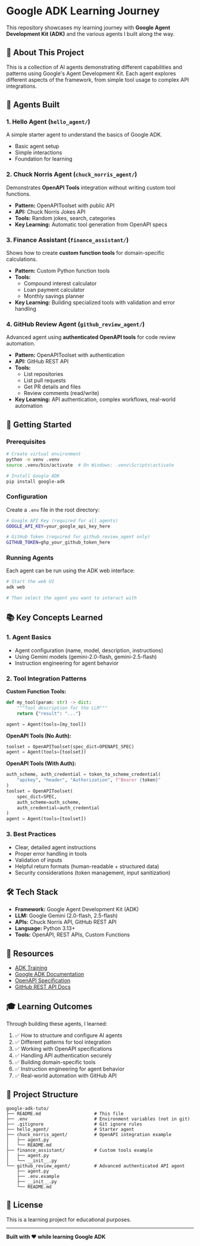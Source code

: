 # Google ADK Learning Journey

This repository showcases my learning journey with **Google Agent Development Kit (ADK)** and the various agents I built along the way.

## 🎯 About This Project

This is a collection of AI agents demonstrating different capabilities and patterns using Google's Agent Development Kit. Each agent explores different aspects of the framework, from simple tool usage to complex API integrations.

## 🤖 Agents Built

### 1. **Hello Agent** (`hello_agent/`)
A simple starter agent to understand the basics of Google ADK.
- Basic agent setup
- Simple interactions
- Foundation for learning

### 2. **Chuck Norris Agent** (`chuck_norris_agent/`)
Demonstrates **OpenAPI Tools** integration without writing custom tool functions.
- **Pattern:** OpenAPIToolset with public API
- **API:** Chuck Norris Jokes API
- **Tools:** Random jokes, search, categories
- **Key Learning:** Automatic tool generation from OpenAPI specs

### 3. **Finance Assistant** (`finance_assistant/`)
Shows how to create **custom function tools** for domain-specific calculations.
- **Pattern:** Custom Python function tools
- **Tools:** 
  - Compound interest calculator
  - Loan payment calculator
  - Monthly savings planner
- **Key Learning:** Building specialized tools with validation and error handling

### 4. **GitHub Review Agent** (`github_review_agent/`)
Advanced agent using **authenticated OpenAPI tools** for code review automation.
- **Pattern:** OpenAPIToolset with authentication
- **API:** GitHub REST API
- **Tools:**
  - List repositories
  - List pull requests
  - Get PR details and files
  - Review comments (read/write)
- **Key Learning:** API authentication, complex workflows, real-world automation

## 🚀 Getting Started

### Prerequisites

```bash
# Create virtual environment
python -m venv .venv
source .venv/bin/activate  # On Windows: .venv\Scripts\activate

# Install Google ADK
pip install google-adk
```

### Configuration

Create a `.env` file in the root directory:

```bash
# Google API Key (required for all agents)
GOOGLE_API_KEY=your_google_api_key_here

# GitHub Token (required for github_review_agent only)
GITHUB_TOKEN=ghp_your_github_token_here
```

### Running Agents

Each agent can be run using the ADK web interface:

```bash
# Start the web UI
adk web

# Then select the agent you want to interact with
```

## 📚 Key Concepts Learned

### 1. **Agent Basics**
- Agent configuration (name, model, description, instructions)
- Using Gemini models (gemini-2.0-flash, gemini-2.5-flash)
- Instruction engineering for agent behavior

### 2. **Tool Integration Patterns**

**Custom Function Tools:**
```python
def my_tool(param: str) -> dict:
    """Tool description for the LLM"""
    return {"result": "..."}

agent = Agent(tools=[my_tool])
```

**OpenAPI Tools (No Auth):**
```python
toolset = OpenAPIToolset(spec_dict=OPENAPI_SPEC)
agent = Agent(tools=[toolset])
```

**OpenAPI Tools (With Auth):**
```python
auth_scheme, auth_credential = token_to_scheme_credential(
    "apikey", "header", "Authorization", f"Bearer {token}"
)
toolset = OpenAPIToolset(
    spec_dict=SPEC,
    auth_scheme=auth_scheme,
    auth_credential=auth_credential
)
agent = Agent(tools=[toolset])
```

### 3. **Best Practices**
- Clear, detailed agent instructions
- Proper error handling in tools
- Validation of inputs
- Helpful return formats (human-readable + structured data)
- Security considerations (token management, input sanitization)

## 🛠️ Tech Stack

- **Framework:** Google Agent Development Kit (ADK)
- **LLM:** Google Gemini (2.0-flash, 2.5-flash)
- **APIs:** Chuck Norris API, GitHub REST API
- **Language:** Python 3.13+
- **Tools:** OpenAPI, REST APIs, Custom Functions

## 📖 Resources

- [ADK Training](https://raphaelmansuy.github.io/adk_training/)
- [Google ADK Documentation](https://google.github.io/adk-docs/)
- [OpenAPI Specification](https://swagger.io/specification/)
- [GitHub REST API Docs](https://docs.github.com/en/rest)


## 🎓 Learning Outcomes

Through building these agents, I learned:

1. ✅ How to structure and configure AI agents
2. ✅ Different patterns for tool integration
3. ✅ Working with OpenAPI specifications
4. ✅ Handling API authentication securely
5. ✅ Building domain-specific tools
6. ✅ Instruction engineering for agent behavior
7. ✅ Real-world automation with GitHub API

## 📁 Project Structure

```
google-adk-tuto/
├── README.md                    # This file
├── .env                         # Environment variables (not in git)
├── .gitignore                   # Git ignore rules
├── hello_agent/                 # Starter agent
├── chuck_norris_agent/          # OpenAPI integration example
│   ├── agent.py
│   └── README.md
├── finance_assistant/           # Custom tools example
│   ├── agent.py
│   └── __init__.py
└── github_review_agent/         # Advanced authenticated API agent
    ├── agent.py
    ├── .env.example
    ├── __init__.py
    └── README.md
```


## 📝 License

This is a learning project for educational purposes.

---

**Built with ❤️ while learning Google ADK**
